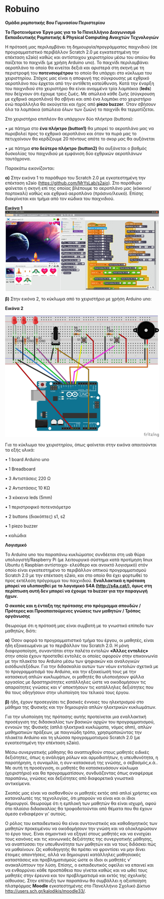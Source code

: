 # Robuino

**Ομάδα ρομποτικής 8ου Γυμνασίου Περιστερίου**

**To Προτεινόμενο Έργο μας για το 1ο Πανελλήνιο Διαγωνισμό Εκπαιδευτικής Ρομποτικής & Physical Computing Ανοιχτών Τεχνολογιών**

Η πρότασή μας περιλαμβάνει τη δημιουργία/προγράμματος παιχνιδιού (σε προγραμματιστικό περιβάλλον Scratch 2.0 με εγκατεστημένη την επέκταση s2aio) καθώς και αντίστοιχου χειριστηρίου μέσω του οποίου θα παίζεται το παιχνίδι (με χρήση Arduino uno). Το παιχνίδι περιλαμβάνει αεροπλάνο το οποίο θα κινείται δεξιά και αριστερά στη σκηνή με τη περιστροφή του **ποτενσιομέτρου** το οποίο θα υπάρχει στο κύκλωμα του χειριστηρίου. Στόχος μας είναι η αποφυγή της σύγκρουσης με εχθρικό αεροπλάνο που έρχεται από την αντίθετη κατεύθυνση. Κατά την έναρξη του παιχνιδιού στο χειριστήριο θα είναι αναμμένα τρία λαμπάκια (**leds**) που δείχνουν ότι έχουμε τρεις ζωές. Με απώλειά κάθε ζωής (σύγκρουση με εχθρικό αεροπλάνο) θα σβήνει και από ένα λαμπάκι στο χειριστήριο ενώ παράλληλα θα ακούγεται και ήχος από **piezo buzzer**. Όταν σβήσουν όλα τα λαμπάκια (απώλεια όλων των ζωών) το παιχνίδι θα τερματίζεται. 

Στο χειριστήριο επιπλέον θα υπάρχουν δύο πλήκτρα (buttons): 

• με πάτημα στο **ένα πλήκτρο (button1)** θα μπορεί το αεροπλάνο μας να πυροβολεί προς το εχθρικό αεροπλάνο και όταν τα πυρά μας το πετυχαίνουν θα κερδίζουμε 20 πόντους οπότε το σκορ μας θα αυξάνεται

• με πάτημα **στο δεύτερο πλήκτρο (button2)** θα αυξάνεται ο βαθμός δυσκολίας του παιχνιδιού με εμφάνιση δύο εχθρικών αεροπλάνων ταυτόχρονα.

Παρακάτω εικονίζονται:

**α)** Στην εικόνα 1 το παράθυρο του Scratch 2.0 με εγκατεστημένη την επέκταση s2aio (https://github.com/MrYsLab/s2aio). Στο παράθυρο φαίνεται η σκηνή επί της οποίας βλέπουμε το αεροπλάνο μας (κόκκινο/πορτοκαλί) καθώς και εχθρικό αεροπλάνο (πράσινο/λευκό). Επίσης διακρίνεται και τμήμα από τον κώδικα του παιχνιδιού.

**Εικόνα 1**
![Github Robuino](images/plane-project.png)
                                                       

**β)** Στην εικόνα 2, το κύκλωμα από το χειριστήριο με χρήση Arduino uno: 

**Εικόνα 2**

![Github Robuino](/images/circuit.png)
                                                           

Για το κύκλωμα του χειριστηρίου, όπως φαίνεται στην εικόνα απαιτούνται τα εξής υλικά:

• 1 board Arduino uno

• 1 Breadboard 

• 3 Αντιστάσεις 220 Ω

• 2 Αντιστάσεις 10 ΚΩ

• 3 κόκκινα leds (5mm)

• 1 περιστροφικό ποτενσιόμετρο

• 2 buttons (διακόπτες) s1, s2

• 1 piezo buzzer

• καλώδια




**Λογισμικό**

 Το Arduino uno του παραπάνω κυκλώματος συνδέεται στη usb θύρα υπολογιστή/Raspberry Pi (με λειτουργικό σύστημα κατά προτίμηση linux Ubuntu ή Raspbian αντίστοιχα- ελεύθερο και ανοικτό λογισμικό) στόν οποίο είναι εγκατεστημένο το περιβάλλον οπτικού προγραμματισμού Scratch 2.0 με την επέκταση s2aio, και στο οποίο θα έχει φορτωθεί το προς εκτέλεση πρόγραμμα του παιχνιδιού. 
**Εναλλακτικά η πρόταση μπορεί να υλοποιηθεί με το λογισμικό S4A (http://s4a.cat/), όμως στη περίπτωση αυτή δεν μπορεί να έχουμε το buzzer για την παραγωγή ήχων.**
 
 **Ο σκοπός και η ένταξη της πρότασης στο πρόγραμμα σπουδών / Πρότερες και Προαπαιτούμενες γνώσεις των μαθητών / Τρόπος οργάνωσης** 

Θεωρούμε ότι η πρότασή μας είναι συμβατή με το γνωστικό επίπεδο των μαθητών, διότι:

**α)** Όσον αφορά το προγραμματιστικό τμήμα του έργου, οι μαθητές, είναι ήδη εξοικειωμένοι με το περιβάλλον του Scratch 2.0. Η μόνη διαφοροποίηση, συναντάται στην παλέτα εντολών **«Άλλες εντολές»** στην οποία έχουν προστεθεί εντολές οι οποίες αφορούν στην επικοινωνία με την πλακέτα του Arduino μέσω των ψηφιακών και αναλογικών εισόδων/εξόδων. Για την διδασκαλία αυτών των νέων εντολών σχετικά με το προγραμματισμό του Arduino, και την εξοικείωσή τους με την κατασκευή απλών κυκλωμάτων, οι μαθητές θα υλοποιήσουν φύλλα εργασίας με δραστηριότητες κατάλληλες ώστε να οικοδομήσουν τις απαραίτητες γνώσεις και ν’ αποκτήσουν τις κατάλληλες δεξιότητες που θα τους οδηγήσουν στην υλοποίηση του τελικού τους έργου.

**β)** ήδη, έχουν προσεγγίσει τις βασικές έννοιες του ηλεκτρισμού στο μάθημα της Φυσικής και την δημιουργία απλών ηλεκτρικών κυκλωμάτων.

Για την υλοποίηση της πρότασης αυτής προτείνεται μια εναλλακτική προσέγγιση της διδασκαλίας των βασικών αρχών του προγραμματισμού, εννοιών της Φυσικής (απλά ηλεκτρικά κυκλώματα, νόμος ohm), απλών μαθηματικών πράξεων, με παιγνιώδη τρόπο, χρησιμοποιώντας την πλακέτα Arduino και τη γλώσσα προγραμματισμού Scratch 2.0 (με εγκατεστημένη την επέκταση s2aio).

Μέσω συνεργατικής μάθησης θα αναπτυχθούν στους μαθητές ειδικές δεξιότητες, όπως η ανάληψη ρόλων και αρμοδιοτήτων, η υπευθυνότητα, η παρατήρηση, η συνομιλία, η συν-κατασκευή της γνώσης, ο σεβασμός,κ.ά.. Με αυτή τη προσέγγιση, οι μαθητές θα κατασκευάσουν κύκλωμα (χειριστήριο) και θα προγραμματίσουν, συνδυάζοντας όπως αναφέραμε παραπάνω, γνώσεις και δεξιότητες από διαφορετικά γνωστικά αντικείμενα. 

Σκοπός μας είναι να αισθανθούν οι μαθητές εκτός από απλοί χρήστες και καταναλωτές της τεχνολογίας, ότι μπορούν να είναι και οι ίδιοι δημιουργοί. Θεωρούμε ότι η εμπλοκή των μαθητών θα είναι ισχυρή, αφού στο πλαίσιο διδασκαλίας θα τροφοδοτούνται από θέματα που θα έχουν άμεσο ενδιαφέρον γι’ αυτούς.

Ο ρόλος του εκπαιδευτικού θα είναι συντονιστικός και καθοδηγητικός των μαθητών προκειμένου να οικοδομήσουν την γνώση και να ολοκληρώσουν το έργο τους. Είναι σημαντικό να εξηγεί στους μαθητές και να ενισχύει τους κανόνες και τις κοινωνικές δεξιότητες της συνεργατικής μάθησης, να αναπτύσσει την υπευθυνότητα των μαθητών και να τους διδάσκει πώς να μαθαίνουν. Ως καθοδηγητής θα πρέπει να φροντίσει να μην δίνει έτοιμες απαντήσεις, αλλά να δημιουργεί κατάλληλες μαθησιακές καταστάσεις και προβληματισμούς ώστε οι ίδιοι οι μαθητές ν’ ανακαλύπτουν την λύση. Επίσης, ο εκπαιδευτικός οφείλει να επαινεί και να ενθαρρύνει κάθε προσπάθεια που γίνεται καθώς και να ωθεί τους μαθητές στην έρευνα και τον προβληματισμό και εκτός της σχολικής αίθουσας.
Στην επίτευξη των παραπάνω θα συμβάλλει η αξιοποίηση πλατφόρμας **Μoodle** εγκατεστημένης στο Πανελλήνιο Σχολικό Δίκτυο http://users.sch.gr/kalodikis/moodle33/.
